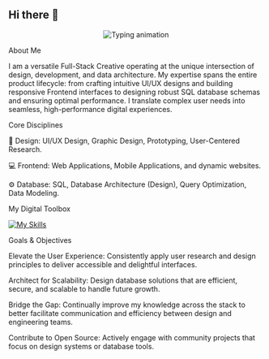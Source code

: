 ## Hi there 👋


<p align="center">
  <img src="https://readme-typing-svg.herokuapp.com?font=Fira+Code&size=25&center=true&vCenter=true&width=500&height=50&lines=My+code+works,;I+have+no+idea+why." alt="Typing animation" />
</p>


About Me

I am a versatile Full-Stack Creative operating at the unique intersection of design, development, and data architecture. My expertise spans the entire product lifecycle: from crafting intuitive UI/UX designs and building responsive Frontend interfaces to designing robust SQL database schemas and ensuring optimal performance. I translate complex user needs into seamless, high-performance digital experiences.

Core Disciplines

🎨 Design: UI/UX Design, Graphic Design, Prototyping, User-Centered Research.

💻 Frontend: Web Applications, Mobile Applications, and dynamic websites.

⚙️ Database: SQL, Database Architecture (Design), Query Optimization, Data Modeling.

My Digital Toolbox

[![My Skills](https://skillicons.dev/icons?i=html,css,javascript,react,mysql,git,github,bootstrap,illustrator,figma,photoshop,vercel)](https://skillicons.dev)



Goals & Objectives

Elevate the User Experience: Consistently apply user research and design principles to deliver accessible and delightful interfaces.

Architect for Scalability: Design database solutions that are efficient, secure, and scalable to handle future growth.

Bridge the Gap: Continually improve my knowledge across the stack to better facilitate communication and efficiency between design and engineering teams.

Contribute to Open Source: Actively engage with community projects that focus on design systems or database tools.

<!--
**Pascal01dev/Pascal01dev** is a ✨ _special_ ✨ repository because its `README.md` (this file) appears on your GitHub profile.

- 🔭 I’m currently working on ...
- 🌱 I’m currently learning ...
- 👯 I’m looking to collaborate on ...
- 🤔 I’m looking for help with ...
- 💬 Ask me about ...
- 📫 How to reach me: ...
- 😄 Pronouns: ...
- ⚡ Fun fact: ...
-->

